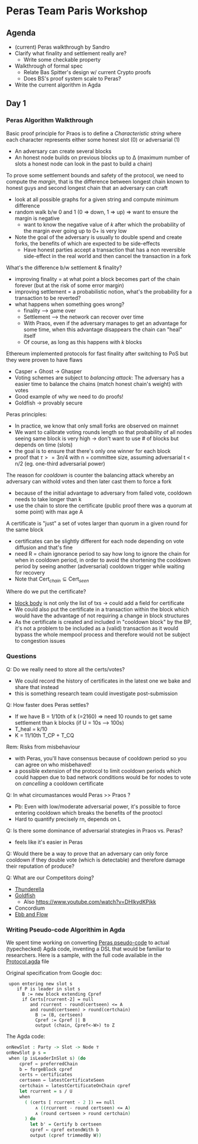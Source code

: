 # Peras Team Paris Workshop

## Agenda

* (current) Peras walkthrough by Sandro
* Clarify what finality and settlement really are?
  * Write some checkable property
* Walkthrough of formal spec
  * Relate Bas Spitter's design w/ current Crypto proofs
  * Does BS's proof system scale to Peras?
* Write the current algorithm in Agda

## Day 1

### Peras Algorithm Walkthrough

Basic proof principle for Praos is to define a _Characteristic string_ where each character represents either some honest slot (0) or adversarial (1)
* An adversary can create several blocks
* An honest node builds on previous blocks up to Δ (maximum number of slots a honest node can look in the past to build a chain)

To prove some settlement bounds and safety of the protocol, we need to compute the _margin_, that is the difference between longest chain known to honest guys and second longest chain that an adversary can craft
* look at all possible graphs for a given string and compute minimum difference
* random walk b/w 0 and 1 (0 => down, 1 => up) => want to ensure the margin is negative
  * want to know the negative value of $k$ after which the probability of the margin ever going up to 0+ is very low
* Note the goal of the adversary is usually to double spend and create forks, the benefits of which are expected to be side-effects
  * Have honest parties accept a transaction that has a non reversible side-effect in the real world and then cancel the transaction in a fork

What's the difference b/w settlement & finality?
  * improving finality = at what point a block becomes part of the chain forever (but at the risk of some error margin)
  * improving settlement = a probabilistic notion, what's the probability for a transaction to be reverted?
  * what happens when something goes wrong?
    * finality ⟶ game over
    * Settlement ⟶ the network can recover over time
    * With Praos, even if the adversary manages to get an advantage for some time, when this advantage disappears the chain can "heal" itself
    * Of course, as long as this happens with $k$ blocks

Ethereum implemented protocols for fast finality after switching to PoS but they were proven to have flaws
* Casper + Ghost -> Ghasper
* Voting schemes are subject to _balancing attack_: The adversary has a easier time to balance the chains (match honest chain's weight)  with votes
* Good example of why we need to do proofs!
* Goldfish -> provably secure

Peras principles:
* In practice, we know that only small forks are observed on mainnet
* We want to calibrate voting rounds length so that probability of all nodes seeing same block is very high -> don't want to use # of blocks but depends on time (slots)
* the goal is to ensure that there's only one winner for each block
* proof that $\tau >= 3n/4$ with n = committee size, assuming adversarial t < n/2 (eg. one-third adversarial power)

The reason for _cooldown_ is counter the balancing attack whereby an adversary can withold votes and then later cast them to force a fork
* because of the initial advantage to adversary from failed vote, cooldown needs to take longer than k
* use the chain to store the certificate (public proof there was a quorum at some point) with max age A

A certificate is "just" a set of votes larger than quorum in a given round for the same block
* certificates can be slightly different for each node depending on vote diffusion and that's fine
* need R = chain ignorance period to say how long to ignore the chain for when in cooldown period, in order to avoid the shortening the cooldown period by seeing another (adversarial) cooldown trigger while waiting for recovery
* Note that $\mathrm{Cert}_{chain} ⊆ \mathrm{Cert}_{seen}$

Where do we put the certificate?
* [block body](https://github.com/IntersectMBO/cardano-ledger/blob/master/eras/babbage/impl/cddl-files/babbage.cddl) is not only the list of txs -> could add a field for certificate
* We could also put the certificate in a transaction within the block which would have the advantage of not requiring a change in block structures
* As the certificate is created and included in "cooldown block" by the BP, it's not a problem to be included as a (valid) transaction as it would bypass the whole mempool process and therefore would not be subject to congestion issues

### Questions

Q: Do we really need to store all the certs/votes?
* We could record the history of certificates in the latest one we bake and share that instead
* this is something research team could investigate post-submission

Q: How faster does Peras settles?
* If we have B = 1/10th of k (=2160) => need 10 rounds to get same settlement than k blocks (if U = 10s --> 100s)
* T_heal = k/10
* K = 11/10th T_CP + T_CQ

Rem: Risks from misbehaviour
* with Peras, you'll have consensus because of cooldown period so you can agree on who misbehaved!
* a possible extension of the protocol to limit cooldown periods which could happen due to bad network conditions would be for nodes to vote on _cancelling_ a cooldown certificate

Q: In what circumastances would Peras >> Praos ?
* Pb: Even with low/moderate adversarial power, it's possible to force entering cooldown which breaks the benefits of the prootocl
* Hard to quantify precisely rn, depends on L

Q: Is there some dominance of adversarial strategies in Praos vs. Peras?
* feels like it's easier in Peras

Q: Would there be a way to prove that an adversary can only force cooldown if they double vote (which is detectable) and therefore damage their reputation of produce?

Q: What are our Competitors doing?
* [Thunderella](https://eprint.iacr.org/2017/913.pdf)
* [Goldfish](https://arxiv.org/abs/2209.03255)
  * Also https://www.youtube.com/watch?v=DHlkydKPjkk
* Concordium
* [Ebb and Flow](https://www.computer.org/csdl/proceedings-article/sp/2021/893400a768/1t0x8EdnqoM)

### Writing Pseudo-code Algorithim in Agda

We spent time working on converting [Peras pseudo-code](https://docs.google.com/document/d/1w_jHsojcBxZHgGrr63ZGa4nhkgEpkL6a2cFYiq8Vf8c/edit) to actual (typechecked) Agda code, inventing a DSL that would be familiar to researchers. Here is a sample, with the full code available in the [Protocol.agda](https://github.com/input-output-hk/peras-design/blob/main/src/Peras/Protocol.agda#L178) file

Original specification from Google doc:

```
 upon entering new slot s
    if P is leader in slot s
      B := new block extending Cpref
      if Certs[rcurrent-2] = null
         and rcurrent - round(certseen) <= A
         and round(certseen) > round(certchain)
           B := (B, certseen)
           Cpref := Cpref || B
           output (chain, Cpref<-W>) to Z
```

The Agda code:

```agda
onNewSlot : Party -> Slot -> Node ⊤
onNewSlot p s =
 when (p isLeaderInSlot s) (do
     cpref ← preferredChain
     b ← forgeBlock cpref
     certs ← certificates
     certseen ← latestCertificateSeen
     certchain ← latestCertificateOnChain cpref
     let rcurrent = s / U
     when
       ( (certs [ rcurrent - 2 ]) == null
           ∧ ((rcurrent - round certseen) <= A)
           ∧ (round certseen > round certchain)
       ) do
         let b' = Certify b certseen
         cpref ← cpref extendWith b
         output (cpref trimmedBy W))
```
